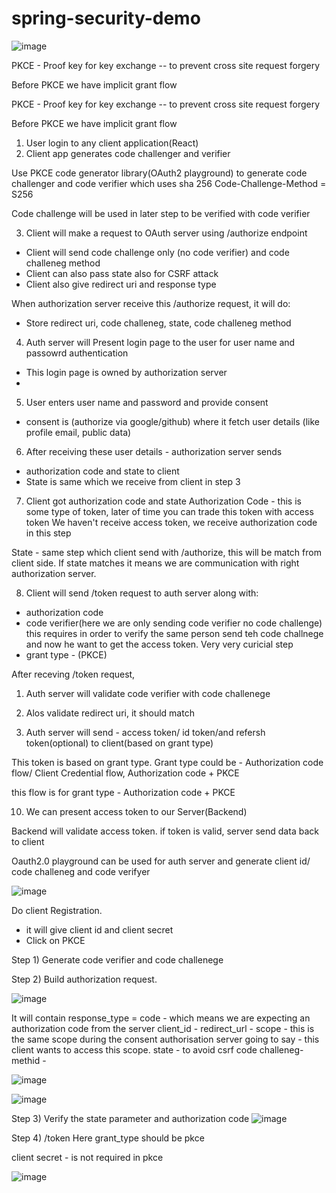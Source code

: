 # spring-security-demo




![image](https://github.com/user-attachments/assets/a76624cf-e177-4e1b-9f36-6773834b1945)

PKCE - Proof key for key exchange
 -- to prevent cross site request forgery


Before PKCE we have implicit grant flow


PKCE - Proof key for key exchange
 -- to prevent cross site request forgery


Before PKCE we have implicit grant flow


1) User login to any client application(React)
2) Client app generates code challenger and verifier

Use PKCE code generator library(OAuth2 playground) to generate code challenger and code verifier which uses sha 256
Code-Challenge-Method = S256

Code challenge will be used in later step to be verified with code verifier

3) Client will make a request to OAuth server using /authorize endpoint
- Client will send code challenge only (no code verifier) and code challeneg method
- Client can also pass state also for CSRF attack
- Client also give redirect uri and response type

When authorization server receive this /authorize request, it will do:

- Store redirect uri, code challeneg, state, code challeneg method

4) Auth server will Present login page to the user for user name and passowrd authentication
- This login page is owned by authorization server
-

5) User enters user name and password and provide consent
- consent is (authorize via google/github) where it fetch user details (like profile email, public data)

6) After receiving these user details - authorization server sends 
- authorization code and state to client
- State is same which we receive from client in step 3


7) Client got authorization code and state
Authorization Code - this is some type of token, later of time you can trade this token with access token
We haven't receive access token, we receive authorization code in this step

State - same step which client send with /authorize, this will be match from client side. If state matches
it means we are communication with right authorization server.

8) Client will send /token request to auth server along with:
- authorization code
- code verifier(here we are only sending code verifier no code challenge)
this requires in order to verify the same person send teh code challnege and now he want to get the access token. Very very curicial step
- grant type - (PKCE)

After receving /token request, 
1) Auth server will validate code verifier with code challenege
2) Alos validate redirect uri, it should match

9) Auth server will send - access token/ id token/and refersh token(optional) to client(based on grant type)

This token is based on grant type.
Grant type could be - Authorization code flow/ Client Credential flow,  Authorization code + PKCE

this flow is for grant type - Authorization code + PKCE


10) We can present access token to our Server(Backend)

Backend will validate access token. if token is valid, server send data back to client


Oauth2.0 playground can be used for auth server and generate client id/ code challeneg and code verifyer


![image](https://github.com/user-attachments/assets/fb530327-64e7-4dc3-97da-b7b936ae7d2a)

Do client Registration.
- it will give client id and client secret
- Click on PKCE

Step 1) Generate code verifier and code challenege

Step 2) Build authorization request.

![image](https://github.com/user-attachments/assets/01bfb2ef-24ec-41f9-8b8a-e76f3e2bcedd)

It will contain 
response_type = code - which means we are expecting an authorization code from the server
client_id - 
redirect_url - 
scope -  this is the same scope during the consent authorisation server going to say - this client wants to access this scope. 
state - to avoid csrf 
code challeneg-
methid - 

 ![image](https://github.com/user-attachments/assets/d43e218b-3374-4a74-a310-8891cead1702)

 ![image](https://github.com/user-attachments/assets/10f31c9b-6fb6-461e-af0f-5df3bc138153)



Step 3) Verify the state parameter and authorization code
![image](https://github.com/user-attachments/assets/2a295ad1-70f4-4cda-a6fa-20c54353afb6)

Step 4) /token
Here grant_type should be pkce

client secret - is not required in pkce

![image](https://github.com/user-attachments/assets/ead1a7dc-9eac-49de-ae33-ff49a1484aad)


  



